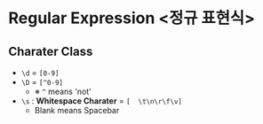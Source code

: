 # Regular Expression <정규 표현식>

## Charater Class

- `\d` = `[0-9]`
- `\D` = `[^0-9]` 
  - ※ `^` means 'not'
- `\s` : **Whitespace Charater** = `[  \t\n\r\f\v]` 
  - Blank means Spacebar